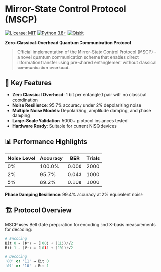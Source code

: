 # Mirror-State Control Protocol (MSCP)

[![License: MIT](https://img.shields.io/badge/License-MIT-yellow.svg)](https://opensource.org/licenses/MIT)
[![Python 3.8+](https://img.shields.io/badge/python-3.8+-blue.svg)](https://www.python.org/downloads/)
[![Qiskit](https://img.shields.io/badge/Qiskit-≥-0.45.0-6133BD.svg)](https://qiskit.org)

**Zero-Classical-Overhead Quantum Communication Protocol**

> Official implementation of the Mirror-State Control Protocol (MSCP) - a novel quantum communication scheme that enables direct information transfer using pre-shared entanglement without classical communication overhead.

## 🚀 Key Features

- **Zero Classical Overhead**: 1 bit per entangled pair with no classical coordination
- **Noise Resilience**: 95.7% accuracy under 2% depolarizing noise
- **Multiple Noise Models**: Depolarizing, amplitude damping, and phase damping
- **Large-Scale Validation**: 5000+ protocol instances tested
- **Hardware Ready**: Suitable for current NISQ devices

## 📊 Performance Highlights

| Noise Level | Accuracy | BER | Trials |
|-------------|----------|-----|---------|
| 0% | 100.0% | 0.000 | 2000 |
| 2% | 95.7% | 0.043 | 1000 |
| 5% | 89.2% | 0.108 | 1000 |

**Phase Damping Resilience**: 99.4% accuracy at 2% equivalent noise

## 🏗️ Protocol Overview

MSCP uses Bell state preparation for encoding and X-basis measurements for decoding:

```python
# Encoding
Bit 0 → |Φ⁺⟩ = (|00⟩ + |11⟩)/√2
Bit 1 → |Ψ⁺⟩ = (|01⟩ + |10⟩)/√2

# Decoding 
'00' or '11' → Bit 0
'01' or '10' → Bit 1
